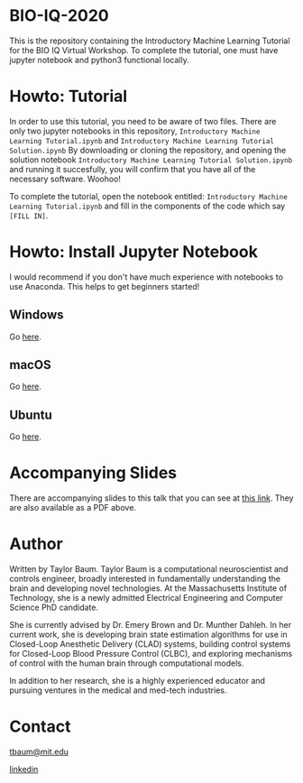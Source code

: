 # BIO-IQ-2020

This is the repository containing the Introductory Machine Learning Tutorial for the BIO IQ Virtual Workshop. To complete the tutorial, one must have jupyter notebook and python3 functional locally.

# Howto: Tutorial

In order to use this tutorial, you need to be aware of two files. There are only two jupyter notebooks in this repository, `Introductory Machine Learning Tutorial.ipynb` and `Introductory Machine Learning Tutorial Solution.ipynb` By downloading or cloning the repository, and opening the solution notebook `Introductory Machine Learning Tutorial Solution.ipynb` and running it succesfully, you will confirm that you have all of the necessary software. Woohoo!

To complete the tutorial, open the notebook entitled: `Introductory Machine Learning Tutorial.ipynb` and fill in the components of the code which say `[FILL IN]`.

# Howto: Install Jupyter Notebook

I would recommend if you don't have much experience with notebooks to use Anaconda. This helps to get beginners started!

## Windows

Go [here](https://docs.anaconda.com/anaconda/install/windows/).

## macOS

Go [here](https://docs.anaconda.com/anaconda/install/mac-os/).

## Ubuntu

Go [here](https://docs.anaconda.com/anaconda/install/linux/).

# Accompanying Slides

There are accompanying slides to this talk that you can see at [this link](https://docs.google.com/presentation/d/1Y1sH9DrB1aemoAuCJJTMZfxXW5ULIoI6irOsvt2Nw2I/edit?usp=sharing
). They are also available as a PDF above.

# Author

Written by Taylor Baum. Taylor Baum is a computational neuroscientist and controls engineer, broadly interested in fundamentally understanding the brain and developing novel technologies. At the Massachusetts Institute of Technology, she is a newly admitted Electrical Engineering and Computer Science PhD candidate.

She is currently advised by Dr. Emery Brown and Dr. Munther Dahleh. In her current work, she is developing brain state estimation algorithms for use in Closed-Loop Anesthetic Delivery (CLAD) systems, building control systems for Closed-Loop Blood Pressure Control (CLBC), and exploring mechanisms of control with the human brain through computational models.

In addition to her research, she is a highly experienced educator and pursuing ventures in the medical and med-tech industries. 

# Contact

[tbaum@mit.edu](tbaum@mit.edu)

[linkedin](https://www.linkedin.com/in/taylor-baum-b1a4aa105/)


